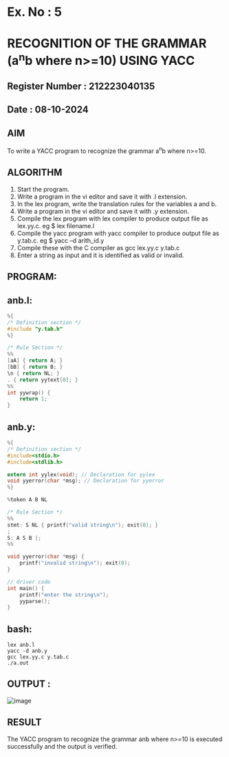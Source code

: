 # Ex. No : 5	
# RECOGNITION OF THE GRAMMAR (a<sup>n</sup>b where n>=10) USING YACC
## Register Number : 212223040135
## Date : 08-10-2024

## AIM   
To write a YACC program to recognize the grammar a<sup>n</sup>b where n>=10.

## ALGORITHM
1.	Start the program.
2.	Write a program in the vi editor and save it with .l extension.
3.	In the lex program, write the translation rules for the variables a and b.
4.	Write a program in the vi editor and save it with .y extension.
5.	Compile the lex program with lex compiler to produce output file as lex.yy.c. eg $ lex filename.l
6.	Compile the yacc program with yacc compiler to produce output file as y.tab.c. eg $ yacc –d arith_id.y
7.	Compile these with the C compiler as gcc lex.yy.c y.tab.c
8.	Enter a string as input and it is identified as valid or invalid.
 
## PROGRAM:
## anb.l:
```c
%{
/* Definition section */
#include "y.tab.h"
%}

/* Rule Section */
%%
[aA] { return A; }
[bB] { return B; }
\n { return NL; }
. { return yytext[0]; }
%%
int yywrap() {
    return 1;
}

```
## anb.y:
```c
%{
/* Definition section */
#include<stdio.h>
#include<stdlib.h>

extern int yylex(void); // Declaration for yylex
void yyerror(char *msg); // Declaration for yyerror
%}

%token A B NL

/* Rule Section */
%%
stmt: S NL { printf("valid string\n"); exit(0); }
;
S: A S B |;
%%

void yyerror(char *msg) {
    printf("invalid string\n"); exit(0);
}

// driver code
int main() {
    printf("enter the string\n");
    yyparse();
}


```
## bash:
```
lex anb.l 
yacc -d anb.y
gcc lex.yy.c y.tab.c
./a.out
```

## OUTPUT :
![image](https://github.com/user-attachments/assets/66633b30-2806-46d9-a67a-47503c7612a4)


## RESULT
The YACC program to recognize the grammar anb where n>=10 is executed successfully and the output is verified.

